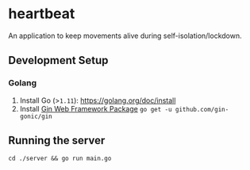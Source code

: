 # heartbeat
An application to keep movements alive during self-isolation/lockdown.
## Development Setup
### Golang
1. Install Go (>`1.11`): https://golang.org/doc/install
2. Install [Gin Web Framework Package](https://github.com/gin-gonic/gin)
```go get -u github.com/gin-gonic/gin```

## Running the server
```cd ./server && go run main.go```
